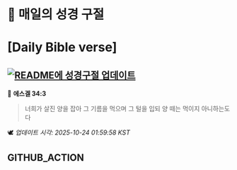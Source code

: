 # 🙏 매일의 성경 구절
# [Daily Bible verse]
## [![README에 성경구절 업데이트](https://github.com/DONGSUKA/first_test/actions/workflows/update-readme-bible.yml/badge.svg)](https://github.com/DONGSUKA/first_test/actions/workflows/update-readme-bible.yml)
<!-- START_BIBLE_VERSE -->
📖 **에스겔 34:3**
> 너희가 살진 양을 잡아 그 기름을 먹으며 그 털을 입되 양 떼는 먹이지 아니하는도다

🕊️ _업데이트 시각: 2025-10-24 01:59:58 KST_
  <!-- END_BIBLE_VERSE -->
## GITHUB_ACTION
